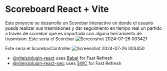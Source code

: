 # Scoreboard React + Vite
Este proyecto se desarrollo un Scorebar Interactivo en donde el usuario pueda realizar sus trasmisiones y dar seguimiento en tiempo real un partido a traves de scorebar que es importado con alguna herramienta de trasmision.
Este seria el Scorebar
![Screenshot 2024-07-26 003421](https://github.com/user-attachments/assets/37250f56-aff0-4f88-8ad3-56e45ca16756)

Este seria el ScorebarController
![Screenshot 2024-07-26 003450](https://github.com/user-attachments/assets/212451ae-e5ee-435d-96b2-3d2783ad5f72)

- [@vitejs/plugin-react](https://github.com/vitejs/vite-plugin-react/blob/main/packages/plugin-react/README.md) uses [Babel](https://babeljs.io/) for Fast Refresh
- [@vitejs/plugin-react-swc](https://github.com/vitejs/vite-plugin-react-swc) uses [SWC](https://swc.rs/) for Fast Refresh
